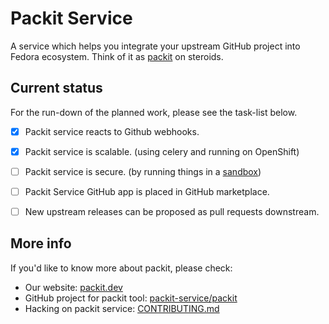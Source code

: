 # Packit Service

A service which helps you integrate your upstream GitHub project into Fedora
ecosystem. Think of it as [packit](https://github.com/packit-service/packit) on
steroids.


## Current status

For the run-down of the planned work, please see the task-list below.

* [x] Packit service reacts to Github webhooks.
* [x] Packit service is scalable. (using celery and running on OpenShift)
* [ ] Packit service is secure. (by running things in a [sandbox](https://github.com/packit-service/generator))
* [ ] Packit Service GitHub app is placed in GitHub marketplace.
* [ ] New upstream releases can be proposed as pull requests downstream.


## More info

If you'd like to know more about packit, please check:

* Our website: [packit.dev](https://packit.dev/)
* GitHub project for packit tool: [packit-service/packit](https://github.com/packit-service/packit)
* Hacking on packit service: [CONTRIBUTING.md](/CONTRIBUTING.md)
